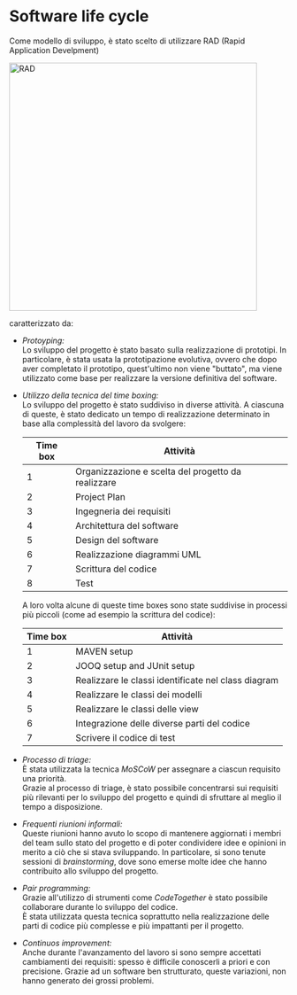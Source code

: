 # Software life cycle

Come modello di sviluppo, è stato scelto di utilizzare RAD (Rapid Application Develpment)

<img width="448" alt="RAD" src="https://github.com/JohnnyLAmpAz/smartmag/assets/145765934/6c621d39-bd0d-4269-b9f4-c0e50bf7b31c">

caratterizzato da:

- _Protoyping:_  
  Lo sviluppo del progetto è stato basato sulla realizzazione di prototipi. In particolare, è stata usata la prototipazione evolutiva, ovvero che dopo
  aver completato il prototipo, quest'ultimo non viene "buttato", ma viene utilizzato come base per realizzare la versione definitiva del software.

- _Utilizzo della tecnica del time boxing:_  
  Lo sviluppo del progetto è stato suddiviso in diverse attività. A ciascuna di queste, è stato dedicato un tempo di realizzazione determinato in base alla complessità del lavoro da svolgere:  
  
  | Time box | Attività |
  |----------|----------|
  | 1 | Organizzazione e scelta del progetto da realizzare |
  | 2 | Project Plan |
  | 3 | Ingegneria dei requisiti |
  | 4 | Architettura del software |
  | 5 | Design del software |
  | 6 | Realizzazione diagrammi UML |
  | 7 | Scrittura del codice |
  | 8 | Test |

  A loro volta alcune di queste time boxes sono state suddivise in processi più piccoli (come ad esempio la scrittura del codice):
  
  | Time box | Attività|
  |----------|---------|
  | 1 | MAVEN setup |
  | 2 | JOOQ setup and JUnit setup |
  | 3 | Realizzare le classi identificate nel class diagram |
  | 4 | Realizzare le classi dei modelli |
  | 5 | Realizzare le classi delle view |
  | 6 | Integrazione delle diverse parti del codice |
  | 7 | Scrivere il codice di test |

- _Processo di triage:_  
  È stata utilizzata la tecnica *MoSCoW* per assegnare a ciascun requisito una priorità.  
  Grazie al processo di triage, è stato possibile concentrarsi sui requisiti più rilevanti per lo sviluppo del progetto e quindi di sfruttare al meglio il tempo a disposizione. 
    
- _Frequenti riunioni informali:_  
  Queste riunioni hanno avuto lo scopo di mantenere aggiornati i membri del team sullo stato del progetto e di poter condividere idee e opinioni in merito a ciò che si stava sviluppando.
  In particolare, si sono tenute sessioni di *brainstorming*, dove sono emerse molte idee che hanno contribuito allo sviluppo del progetto.
  
- _Pair programming:_  
  Grazie all'utilizzo di strumenti come *CodeTogether* è stato possibile collaborare durante lo sviluppo del codice.  
  È stata utilizzata questa tecnica soprattutto nella realizzazione delle parti di codice più complesse e più impattanti per il progetto.
  
- _Continuos improvement:_  
  Anche durante l'avanzamento del lavoro si sono sempre accettati cambiamenti dei requisiti: spesso è difficile conoscerli a priori e con precisione.
  Grazie ad un software ben strutturato, queste variazioni, non hanno generato dei grossi problemi.
